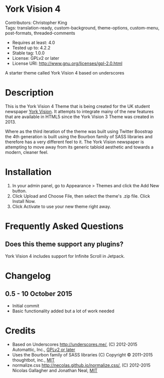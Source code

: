 # York Vision 4

Contributors: Christopher King  
Tags: translation-ready, custom-background, theme-options, custom-menu, post-formats, threaded-comments

* Requires at least: 4.0
* Tested up to: 4.2.2
* Stable tag: 1.0.0
* License: GPLv2 or later
* License URI: http://www.gnu.org/licenses/gpl-2.0.html

A starter theme called York Vision 4 based on underscores

# Description

This is the York Vision 4 Theme that is being created for the UK student newspaper [York Vision](http://www.yorkvision.co.uk). It attempts to integrate mainy of the new features that are available in HTML5 since the York Vision 3 Theme was created in 2013. 

Where as the third iteration of the theme was built using Twitter Boostrap the 4th generation is built using the Bourbon family of SASS libraries and therefore has a very different feel to it. The York Vision newspaper is attempting to move away from its generic tabloid aesthetic and towards a modern, cleaner feel.

# Installation
	
1. In your admin panel, go to Appearance > Themes and click the Add New button.
2. Click Upload and Choose File, then select the theme's .zip file. Click Install Now.
3. Click Activate to use your new theme right away.

# Frequently Asked Questions

## Does this theme support any plugins?

York Vision 4 includes support for Infinite Scroll in Jetpack.

# Changelog

## 0.5 - 10 October 2015
* Initial commit
* Basic functionality added but a lot of work needed

# Credits

* Based on Underscores http://underscores.me/, (C) 2012-2015 Automattic, Inc., [GPLv2 or later](https://www.gnu.org/licenses/gpl-2.0.html)
* Uses the Bourbon family of SASS libraries (C) Copyright © 2011–2015 thoughtbot, inc., [MIT](http://opensource.org/licenses/MIT)
* normalize.css http://necolas.github.io/normalize.css/, (C) 2012-2015 Nicolas Gallagher and Jonathan Neal, [MIT](http://opensource.org/licenses/MIT)
